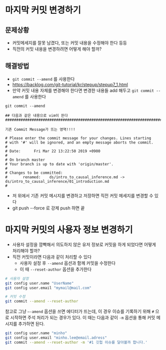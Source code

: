 # 마지막 커밋 변경하기

## 문제상황

- 커밋메세지를 잘못 남겼다, 또는 커밋 내용을 수정해야 한다 등등
- 직전의 커밋 내용을 변경하려면 어떻게 해야 할까?

## 해결방법
- `git commit --amend` 를 사용한다
- https://backlog.com/git-tutorial/kr/stepup/stepup7_1.html
- 만약 커밋 내용 자체를 변경해야 한다면 변경한 내용들 add 해두고 `git commit --amend` 를 사용한다

```
git commit --amend

## 다음과 같은 내용으로 vim이 뜬다 ##########################################################################

기존 Commit Message가 뜨는 영역!!!!

# Please enter the commit message for your changes. Lines starting
# with '#' will be ignored, and an empty message aborts the commit.
#
# Date:      Fri Mar 22 13:22:50 2019 +0900
#
# On branch master
# Your branch is up to date with 'origin/master'.
#
# Changes to be committed:
#       renamed:    ds/intro_to_causal_inference.md -> ds/intro_to_causal_inference/01_introduction.md
#
```

* 저 위에서 기존 커밋 메시지를 변경하고 저장하면 직전 커밋 메세지를 변경할 수 있다
* git push --force 로 강제 push 하면 끝

# 마지막 커밋의 사용자 정보 변경하기

- 사용자 설정을 깜빡해서 의도하지 않은 유저 정보로 커밋을 하게 되었다면 어떻게 처리해야 할까?
- 직전 커밋이라면 다음과 같이 처리할 수 있다
    - 사용자 설정 후 `--amend` 옵션과 함께 커밋을 수정한다
    - 이 때 `--reset-author` 옵션을 추가한다

```bash
# 사용자 설정
git config user.name "UserName"
git config user.email "mymail@mail.com"

# 커밋 수정
git commit --amend --reset-author
```

참고로 그냥 `—-amend` 옵션을 쓰면 에디터가 뜨는데, 이 경우 이슈를 기록하기 위해 `#` 으로 시작하면 주석 처리가 되는 경우가 있다. 
이 때는 다음과 같이 `-m` 옵션을 통해 커밋 메시지를 추가하면 된다.

```bash
git config user.name "minho"
git config user.email "minho.lee@email.adress"
git commit --amend --reset-author -m '#1 깃헙 이슈를 달아볼까 합니다.'
```
